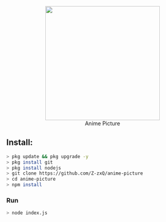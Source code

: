 <p align="center">
<img src="https://raw.githubusercontent.com/shansekai/anime-picture/main/20210621_120358.jpg" width="300" height="300"/>
<br>
Anime Picture
</p>

## Install:
```bash
> pkg update && pkg upgrade -y
> pkg install git
> pkg install nodejs
> git clone https://github.com/Z-zxQ/anime-picture
> cd anime-picture
> npm install
```

### Run
```bash
> node index.js
```

